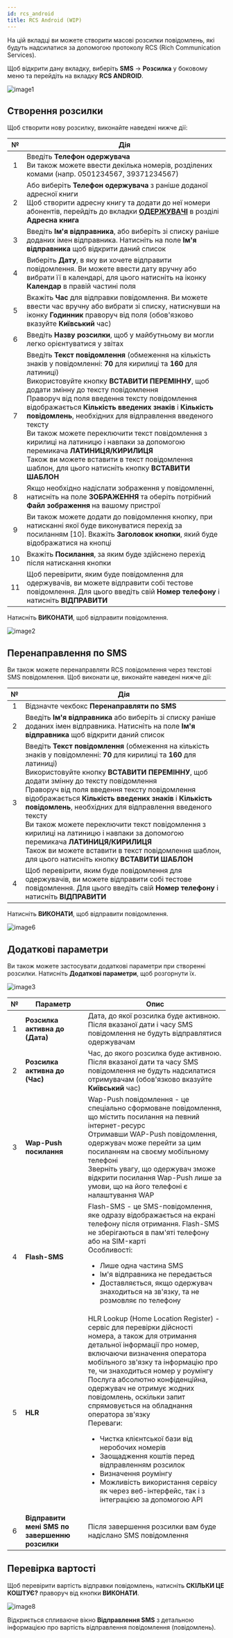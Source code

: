 ```yaml
---
id: rcs_android
title: RCS Android (WIP)
---
```


На цій вкладці ви можете створити масові розсилки повідомлень, які будуть надсилатися за допомогою протоколу RCS (Rich Communication Services).

Щоб відкрити дану вкладку, виберіть **SMS** → **Розсилка** у боковому меню та перейдіть на вкладку **RCS ANDROID**.

![image1](/img/uk/client_send_sms_bulk_sms/image1.png)

## Створення розсилки

Щоб створити нову розсилку, виконайте наведені нижче дії:

|  №  | Дія |
| :-: | --- |
| 1 | Введіть **Телефон одержувача** <br/> Ви також можете ввести декілька номерів, розділених комами (напр. 0501234567, 39371234567) |
| 2 | Або виберіть **Телефон одержувача** з раніше доданої адресної книги <br/> Щоб створити адресну книгу та додати до неї номери абонентів, перейдіть до вкладки [**ОДЕРЖУВАЧІ**](../address_book/recipients.md) в розділі **Адресна книга** |
| 3 | Введіть **Ім'я відправника**, або виберіть зі списку раніше доданих імен відправника. Натисніть на поле **Ім'я відправника** щоб відкрити даний список |
| 4 | Виберіть **Дату**, в яку ви хочете відправити повідомлення. Ви можете ввести дату вручну або вибрати її в календарі, для цього натисніть на іконку **Календар** в правій частині поля |
| 5 | Вкажіть **Час** для відправки повідомлення. Ви можете ввести час вручну або вибрати зі списку, натиснувши на іконку **Годинник** праворуч від поля (обов'язково вказуйте **Київський** час) |
| 6 | Введіть **Назву розсилки**, щоб у майбутньому ви могли легко орієнтуватися у звітах |
| 7 | Введіть **Текст повідомлення** (обмеження на кількість знаків у повідомленні: **70** для кирилиці та **160** для латиниці) <br/> Використовуйте кнопку **ВСТАВИТИ ПЕРЕМІННУ**, щоб додати змінну до тексту повідомлення <br/> Праворуч від поля введення тексту повідомлення відображається **Кількість введених знаків** і **Кількість повідомлень**, необхідних для відправлення введеного тексту <br/> Ви також можете переключити текст повідомлення з кирилиці на латиницю і навпаки за допомогою перемикача **ЛАТИНИЦЯ/КИРИЛИЦЯ** <br/> Також ви можете вставити в текст повідомлення шаблон, для цього натисніть кнопку **ВСТАВИТИ ШАБЛОН** |
| 8 | Якщо необхідно надіслати зображення у повідомленні, натисніть на поле **ЗОБРАЖЕННЯ** та оберіть потрібний **Файл зображення** на вашому пристрої |
| 9 | Ви також можете додати до повідомлення кнопку, при натисканні якої буде виконуватися перехід за посиланням [10]. Вкажіть **Заголовок кнопки**, який буде відображатися на кнопці |
| 10 | Вкажіть **Посилання**, за яким буде здійснено перехід після натискання кнопки |
| 11 | Щоб перевірити, яким буде повідомлення для одержувачів, ви можете відправити собі тестове повідомлення. Для цього введіть свій **Номер телефону** і натисніть **ВІДПРАВИТИ** |

Натисніть **ВИКОНАТИ**, щоб відправити повідомлення.

![image2](/img/uk/client_send_sms_single_sms/image2.png)

## Перенаправлення по SMS

Ви також можете перенаправляти RCS повідомлення через текстові SMS повідомлення. Щоб виконати це, виконайте наведені нижче дії:

|  №  | Дія |
| :-: | --- |
| 1 | Відзначте чекбокс **Перенаправляти по SMS** |
| 2 | Введіть **Ім'я відправника** або виберіть зі списку раніше доданих імен відправника. Натисніть на поле **Ім'я відправника** щоб відкрити даний список |
| 3 | Введіть **Текст повідомлення** (обмеження на кількість знаків у повідомленні: **70** для кирилиці та **160** для латиниці) <br/> Використовуйте кнопку **ВСТАВИТИ ПЕРЕМІННУ**, щоб додати змінну до тексту повідомлення <br/> Праворуч від поля введення тексту повідомлення відображається **Кількість введених знаків** і **Кількість повідомлень**, необхідних для відправлення введеного тексту <br/> Ви також можете переключити текст повідомлення з кирилиці на латиницю і навпаки за допомогою перемикача **ЛАТИНИЦЯ/КИРИЛИЦЯ** <br/> Також ви можете вставити в текст повідомлення шаблон, для цього натисніть кнопку **ВСТАВИТИ ШАБЛОН** |
| 4 | Щоб перевірити, яким буде повідомлення для одержувачів, ви можете відправити собі тестове повідомлення. Для цього введіть свій **Номер телефону** і натисніть **ВІДПРАВИТИ** |

Натисніть **ВИКОНАТИ**, щоб відправити повідомлення.

![image6](/img/uk/client_send_sms_viber/image6.png)

## Додаткові параметри

Ви також можете застосувати додаткові параметри при створенні розсилки. Натисніть **Додаткові параметри**, щоб розгорнути їх.

![image3](/img/uk/client_send_sms_bulk_sms/image3.png)

|  №  | Параметр | Опис |
| :-: | -------- | ---- |
| 1 | **Розсилка активна до (Дата)** | Дата, до якої розсилка буде активною. Після вказаної дати і часу SMS повідомлення не будуть відправлятися одержувачам |
| 2 | **Розсилка активна до (Час)** | Час, до якого розсилка буде активною. Після вказаної дати та часу SMS повідомлення не будуть надсилатися отримувачам (обов'язково вказуйте **Київський** час) |
| 3 | **Wap-Push посилання** | Wap-Push повідомлення - це спеціально сформоване повідомлення, що містить посилання на певний інтернет-ресурс <br/> Отримавши WAP-Push повідомлення, одержувач може перейти за цим посиланням на своєму мобільному телефоні <br/> Зверніть увагу, що одержувач зможе відкрити посилання Wap-Push лише за умови, що на його телефоні є налаштування WAP |
| 4 | **Flash-SMS** | Flash-SMS - це SMS-повідомлення, яке одразу відображається на екрані телефону після отримання. Flash-SMS не зберігаються в пам'яті телефону або на SIM-карті <br/> Особливості: <ul><li>Лише одна частина SMS</li><li>Ім'я відправника не передається</li><li>Доставляється, якщо одержувач знаходиться на зв'язку, та не розмовляє по телефону</li></ul> |
| 5 | **HLR** | HLR Lookup (Home Location Register) - сервіс для перевірки дійсності номера, а також для отримання детальної інформації про номер, включаючи визначення оператора мобільного зв'язку та інформацію про те, чи знаходиться номер у роумінгу <br/> Послуга абсолютно конфіденційна, одержувач не отримує жодних повідомлень, оскільки запит спрямовується на обладнання оператора зв'язку <br/> Переваги: <ul><li>Чистка клієнтської бази від неробочих номерів</li><li>Заощадження коштів перед відправленням розсилок</li><li>Визначення роумінгу</li><li>Можливість використання сервісу як через веб-інтерфейс, так і з інтеграцією за допомогою API</li></ul> |
| 6 | **Відправити мені SMS по завершенню розсилки** | Після завершення розсилки вам буде надіслано SMS повідомлення |

## Перевірка вартості

Щоб перевірити вартість відправки повідомлень, натисніть **СКІЛЬКИ ЦЕ КОШТУЄ?** праворуч від кнопки **ВИКОНАТИ**.

![image8](/img/uk/client_send_sms_viber/image8.png)

Відкриється спливаюче вікно **Відправлення SMS** з детальною інформацією про вартість відправлення повідомлення (повідомлень).
